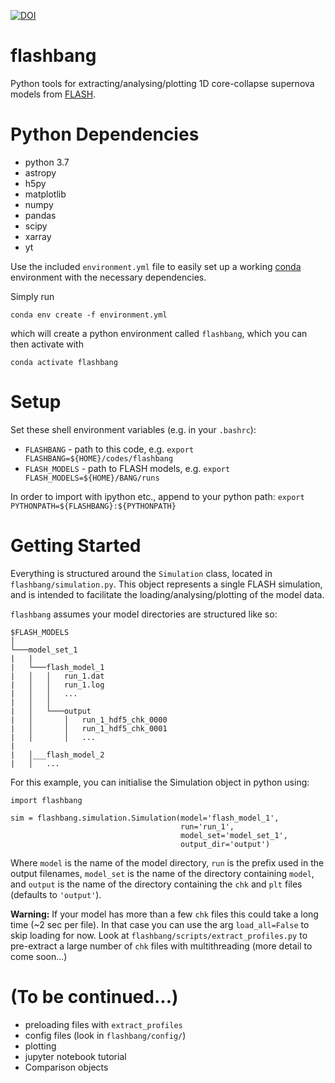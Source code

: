 [![DOI](https://zenodo.org/badge/215366074.svg)](https://zenodo.org/badge/latestdoi/215366074)

# flashbang
Python tools for extracting/analysing/plotting 1D core-collapse supernova models from [FLASH](http://flash.uchicago.edu/site/flashcode/).

# Python Dependencies
* python 3.7
* astropy
* h5py
* matplotlib
* numpy
* pandas
* scipy
* xarray
* yt

Use the included `environment.yml` file to easily set up a working [conda](https://docs.conda.io/projects/conda/en/latest/user-guide/tasks/manage-environments.html#creating-an-environment-with-commands) environment with the necessary dependencies.

Simply run 

`conda env create -f environment.yml`

which will create a python environment called `flashbang`, which you can then activate with 

`conda activate flashbang`

# Setup
Set these shell environment variables (e.g. in your `.bashrc`):
* `FLASHBANG` - path to this code, e.g. `export FLASHBANG=${HOME}/codes/flashbang`
* `FLASH_MODELS` - path to FLASH models, e.g. `export FLASH_MODELS=${HOME}/BANG/runs`

In order to import with ipython etc., append to your python path: `export PYTHONPATH=${FLASHBANG}:${PYTHONPATH}`

# Getting Started
Everything is structured around the `Simulation` class, located in `flashbang/simulation.py`. This object represents a single FLASH simulation, and is intended to facilitate the loading/analysing/plotting of the model data.

`flashbang` assumes your model directories are structured like so:
```
$FLASH_MODELS
│
└───model_set_1
|   |
|   └───flash_model_1
|   │   │   run_1.dat
|   │   │   run_1.log
|   │   │   ...
|   │   │
|   │   └───output
|   │       │   run_1_hdf5_chk_0000
|   │       │   run_1_hdf5_chk_0001
|   │       │   ...
|
|   │___flash_model_2
|   │   ...
```

For this example, you can initialise the Simulation object in python using:
```
import flashbang

sim = flashbang.simulation.Simulation(model='flash_model_1', 
                                      run='run_1', 
                                      model_set='model_set_1',
                                      output_dir='output')
```
Where `model` is the name of the model directory, `run` is the prefix used in the output filenames, `model_set` is the name of the directory containing `model`, and `output` is the name of the directory containing the `chk` and `plt` files (defaults to `'output'`).

**Warning:** If your model has more than a few `chk` files this could take a long time (~2 sec per file). In that case you can use the arg `load_all=False` to skip loading for now. Look at `flashbang/scripts/extract_profiles.py` to pre-extract a large number of `chk` files with multithreading (more detail to come soon...)

# (To be continued...)
* preloading files with `extract_profiles`
* config files (look in `flashbang/config/`)
* plotting
* jupyter notebook tutorial
* Comparison objects
